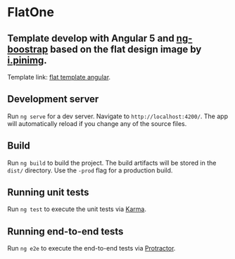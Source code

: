 # FlatOne

## Template develop with Angular 5 and [ng-boostrap](https://ng-bootstrap.github.io) based on the flat design image by [i.pinimg](https://i.pinimg.com/736x/85/cc/47/85cc4761ccbde68e94fccb382580bda7--flat-website-one-page-website.jpg).

Template link: [flat template angular](https://skhye05.github.io/flat-one-template/).


## Development server

Run `ng serve` for a dev server. Navigate to `http://localhost:4200/`. The app will automatically reload if you change any of the source files.

## Build

Run `ng build` to build the project. The build artifacts will be stored in the `dist/` directory. Use the `-prod` flag for a production build.

## Running unit tests

Run `ng test` to execute the unit tests via [Karma](https://karma-runner.github.io).

## Running end-to-end tests

Run `ng e2e` to execute the end-to-end tests via [Protractor](http://www.protractortest.org/).

